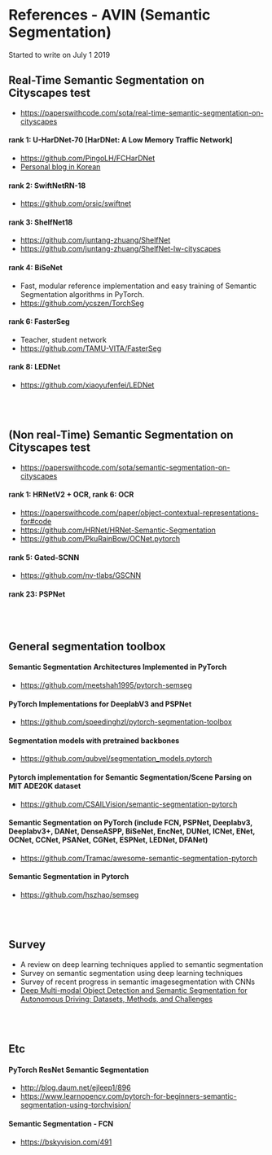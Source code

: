 # References - AVIN (Semantic Segmentation)

Started to write on July 1 2019
<br/>


<!--
##############################################################################################################################
##############################################################################################################################
-->
## Real-Time Semantic Segmentation on Cityscapes test
  - https://paperswithcode.com/sota/real-time-semantic-segmentation-on-cityscapes

#### rank 1: U-HarDNet-70 [HarDNet: A Low Memory Traffic Network]
  - https://github.com/PingoLH/FCHarDNet
  - [Personal blog in Korean](http://blog.naver.com/PostView.nhn?blogId=kangsho15&logNo=221833735869)


#### rank 2: SwiftNetRN-18
  - https://github.com/orsic/swiftnet


#### rank 3: ShelfNet18
  - https://github.com/juntang-zhuang/ShelfNet
  - https://github.com/juntang-zhuang/ShelfNet-lw-cityscapes


#### rank 4: BiSeNet
  - Fast, modular reference implementation and easy training of Semantic Segmentation algorithms in PyTorch.
  - https://github.com/ycszen/TorchSeg


#### rank 6: FasterSeg
  - Teacher, student network
  - https://github.com/TAMU-VITA/FasterSeg


#### rank 8: LEDNet
  - https://github.com/xiaoyufenfei/LEDNet
<br/>
<br/>



<!--
##############################################################################################################################
##############################################################################################################################
-->
## (Non real-Time) Semantic Segmentation on Cityscapes test
  - https://paperswithcode.com/sota/semantic-segmentation-on-cityscapes


#### rank 1: HRNetV2 + OCR, rank 6: OCR
  - https://paperswithcode.com/paper/object-contextual-representations-for#code
  - https://github.com/HRNet/HRNet-Semantic-Segmentation
  - https://github.com/PkuRainBow/OCNet.pytorch


#### rank 5: Gated-SCNN
  - https://github.com/nv-tlabs/GSCNN


#### rank 23: PSPNet
<br/>
<br/>



<!--
##############################################################################################################################
##############################################################################################################################
-->
## General segmentation toolbox

#### Semantic Segmentation Architectures Implemented in PyTorch
  - https://github.com/meetshah1995/pytorch-semseg

#### PyTorch Implementations for DeeplabV3 and PSPNet
  - https://github.com/speedinghzl/pytorch-segmentation-toolbox

#### Segmentation models with pretrained backbones
  - https://github.com/qubvel/segmentation_models.pytorch

#### Pytorch implementation for Semantic Segmentation/Scene Parsing on MIT ADE20K dataset
  - https://github.com/CSAILVision/semantic-segmentation-pytorch

#### Semantic Segmentation on PyTorch (include FCN, PSPNet, Deeplabv3, Deeplabv3+, DANet, DenseASPP, BiSeNet, EncNet, DUNet, ICNet, ENet, OCNet, CCNet, PSANet, CGNet, ESPNet, LEDNet, DFANet)
  - https://github.com/Tramac/awesome-semantic-segmentation-pytorch

#### Semantic Segmentation in Pytorch
  - https://github.com/hszhao/semseg
<br/>
<br/>



<!--
##############################################################################################################################
##############################################################################################################################
-->
## Survey
  - A review on deep learning techniques applied to semantic segmentation
  - Survey on semantic segmentation using deep learning techniques
  - Survey of recent progress in semantic imagesegmentation with CNNs
  - [Deep Multi-modal Object Detection and Semantic Segmentation for Autonomous Driving: Datasets, Methods, and Challenges](https://boschresearch.github.io/multimodalperception/)
<br/>
<br/>



<!--
##############################################################################################################################
##############################################################################################################################
-->
## Etc

#### PyTorch ResNet Semantic Segmentation
  - http://blog.daum.net/ejleep1/896
  - https://www.learnopencv.com/pytorch-for-beginners-semantic-segmentation-using-torchvision/


#### Semantic Segmentation - FCN
  - https://bskyvision.com/491





<!--
### Semantic segmentation
*Real-time semantic segmentation1*
- ENet: a deep neural architecture for real-time semantic segmentation
- [ICNet for real-time semantic segmentation on high-resolution images](https://hszhao.github.io/projects/icnet/) 
[[Caffe](https://github.com/hszhao/ICNet)]
- ERFNet: Efficient Residual Factorized ConvNet for Real-time Semantic Segmentation
[[PyTorch](https://github.com/hagerrady13/ERFNet-PyTorch)]
- [RTSeg: real-time semantic segmentation comparative study](https://github.com/MSiam/TFSegmentation)
  - [A comparative study of real-time semantic segmentation for autonomous driving](http://openaccess.thecvf.com/content_cvpr_2018_workshops/papers/w12/Siam_A_Comparative_Study_CVPR_2018_paper.pdf)
- ESPNet: efficient spatial pyramid of dilated convolutions for semantic segmentation
- Guided upsampling network for real-time semantic segmentation
<br/>

*Real-time semantic segmentation2*
- https://paperswithcode.com/sota/real-time-semantic-segmentation-on-cityscapes
- BiSeNet: Bilateral Segmentation Network for Real-time Semantic Segmentation
- In Defense of Pre-trained ImageNet Architectures for Real-time Semantic Segmentation of Road-driving Images
- ESNet: An Efficient Symmetric Network for Real-time Semantic Segmentation
- LEDNet: A Lightweight Encoder-Decoder Network for Real-Time Semantic Segmentation
- HarDNet: A Low Memory Traffic Network (iccv 2019)
  - https://github.com/PingoLH/Pytorch-HarDNet
  - https://github.com/PingoLH/FCHarDNet
- [FasterSeg: Searching for Faster Real-time Semantic Segmentation](https://arxiv.org/abs/1912.10917)
<br/>

*Survey*
- A survey on 3d object detection methods for autonomous driving applications
- Deep learning for generic object detection: A survey
<br/>

*Semantic segmentation*
- https://paperswithcode.com/sota/semantic-segmentation-on-cityscapes
- [Gated-SCNN: Gated Shape CNNs for Semantic Segmentation](https://www.profillic.com/paper/arxiv:1907.05740?fbclid=IwAR0P6pPt3ApCkR4AmWgs7__TFcuiImBKRJixU8BlE_HzldydVP-kgJFkLbU)
<br/>
-->



